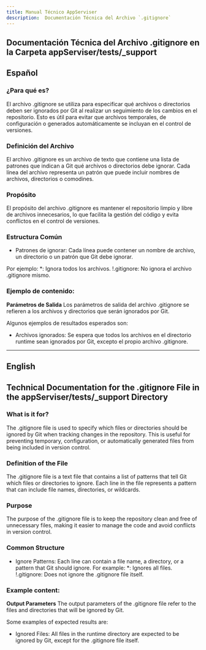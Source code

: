 ```yaml
---
title: Manual Técnico AppServiser
description:  Documentación Técnica del Archivo `.gitignore`
---
```


## Documentación Técnica del Archivo .gitignore en la Carpeta appServiser/tests/_support

## Español

### ¿Para qué es?
El archivo .gitignore se utiliza para especificar qué archivos o directorios deben ser ignorados por Git al realizar un seguimiento de los cambios en el repositorio. Esto es útil para evitar que archivos temporales, de configuración o generados automáticamente se incluyan en el control de versiones.

### Definición del Archivo
El archivo .gitignore es un archivo de texto que contiene una lista de patrones que indican a Git qué archivos o directorios debe ignorar. Cada línea del archivo representa un patrón que puede incluir nombres de archivos, directorios o comodines.

### Propósito
El propósito del archivo .gitignore es mantener el repositorio limpio y libre de archivos innecesarios, lo que facilita la gestión del código y evita conflictos en el control de versiones.

### Estructura Común
- Patrones de ignorar: Cada línea puede contener un nombre de archivo, un directorio o un patrón que Git debe ignorar. 

Por ejemplo:
*: Ignora todos los archivos.
!.gitignore: No ignora el archivo .gitignore mismo.

### Ejemplo de contenido:
**Parámetros de Salida**
Los parámetros de salida del archivo .gitignore se refieren a los archivos y directorios que serán ignorados por Git. 

Algunos ejemplos de resultados esperados son:
- Archivos ignorados: Se espera que todos los archivos en el directorio runtime sean ignorados por Git, excepto el propio archivo .gitignore.

---

## English

## Technical Documentation for the .gitignore File in the appServiser/tests/_support Directory

### What is it for?
The .gitignore file is used to specify which files or directories should be ignored by Git when tracking changes in the repository. This is useful for preventing temporary, configuration, or automatically generated files from being included in version control.

### Definition of the File
The .gitignore file is a text file that contains a list of patterns that tell Git which files or directories to ignore. Each line in the file represents a pattern that can include file names, directories, or wildcards.

### Purpose
The purpose of the .gitignore file is to keep the repository clean and free of unnecessary files, making it easier to manage the code and avoid conflicts in version control.

### Common Structure
- Ignore Patterns: Each line can contain a file name, a directory, or a pattern that Git should ignore. For example:
*: Ignores all files.
!.gitignore: Does not ignore the .gitignore file itself.

### Example content:
**Output Parameters**
The output parameters of the .gitignore file refer to the files and directories that will be ignored by Git. 

Some examples of expected results are:
- Ignored Files: All files in the runtime directory are expected to be ignored by Git, except for the .gitignore file itself.